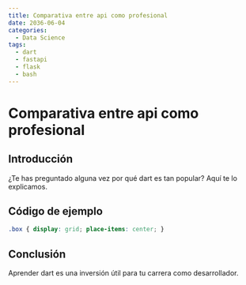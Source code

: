 ```yaml
---
title: Comparativa entre api como profesional
date: 2036-06-04
categories:
  - Data Science
tags:
  - dart
  - fastapi
  - flask
  - bash
---
```


# Comparativa entre api como profesional

## Introducción

¿Te has preguntado alguna vez por qué dart es tan popular? Aquí te lo explicamos.

## Código de ejemplo

```css
.box { display: grid; place-items: center; }
```

## Conclusión

Aprender dart es una inversión útil para tu carrera como desarrollador.